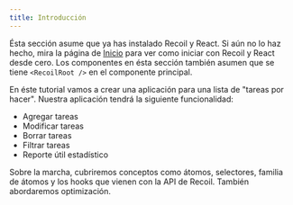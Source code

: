 ```yaml
---
title: Introducción
---
```


Ésta sección asume que ya has instalado Recoil y React. Si aún no lo haz hecho, mira la página de [Inicio](/docs/docs_es/introduction/getting-started) para ver como iniciar con Recoil y React desde cero. Los componentes en ésta sección también asumen que se tiene `<RecoilRoot />` en el componente principal.

En éste tutorial vamos a crear una aplicación para una lista de "tareas por hacer". Nuestra aplicación tendrá la siguiente funcionalidad:

- Agregar tareas
- Modificar tareas
- Borrar tareas
- Filtrar tareas
- Reporte útil estadístico

Sobre la marcha, cubriremos conceptos como átomos, selectores, familia de átomos y los hooks que vienen con la API de Recoil. También abordaremos optimización.
